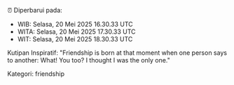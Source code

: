 ⏰ Diperbarui pada:
- WIB: Selasa, 20 Mei 2025 16.30.33 UTC
- WITA: Selasa, 20 Mei 2025 17.30.33 UTC
- WIT: Selasa, 20 Mei 2025 18.30.33 UTC

Kutipan Inspiratif:
"Friendship is born at that moment when one person says to another: What! You too? I thought I was the only one."


Kategori: friendship

